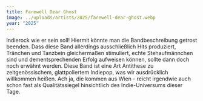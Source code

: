 ```yaml
---
title: Farewell Dear Ghost
image: ../uploads/artists/2025/farewell-dear-ghost.webp
year: "2025"
---
```

Indierock wie er sein soll! Hiermit könnte man die Bandbeschreibung
getrost beenden. Dass diese Band allerdings
ausschließlich Hits produziert, Tränchen und Tanzbein gleichermaßen
stimuliert, echte Stehaufmännchen sind und
dementsprechenden Erfolg aufweisen können, sollte dann
doch noch erwähnt werden. Diese Band ist eine Art Antithese
zu zeitgenössischem, glattpoliertem Indiepop, was wir ausdrücklich
willkommen heißen. Ach ja, die kommen aus Wien -
reicht irgendwie auch schon fast als Qualitätssiegel hinsichtlich
des Indie-Universums dieser Tage.
